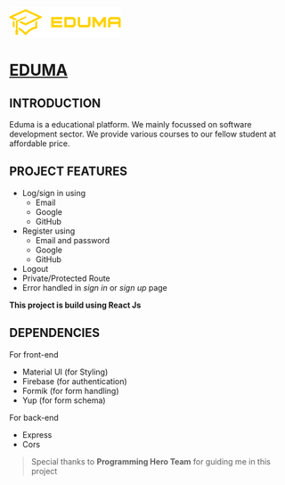 ![Eduma](./src/assets/images/logo.png)

# [EDUMA](https://eduma-dev.web.app/ "Eduma")

## INTRODUCTION

Eduma is a educational platform. We mainly focussed on software development sector. We provide various courses to our fellow student at affordable price.

## PROJECT FEATURES

- Log/sign in using
  - Email
  - Google
  - GitHub
- Register using
  - Email and password
  - Google
  - GitHub
- Logout
- Private/Protected Route
- Error handled in _sign in_ or _sign up_ page

**This project is build using React Js**

## DEPENDENCIES

For front-end

- Material UI (for Styling)
- Firebase (for authentication)
- Formik (for form handling)
- Yup (for form schema)

For back-end

- Express
- Cors

> Special thanks to **Programming Hero Team** for guiding me in this project
